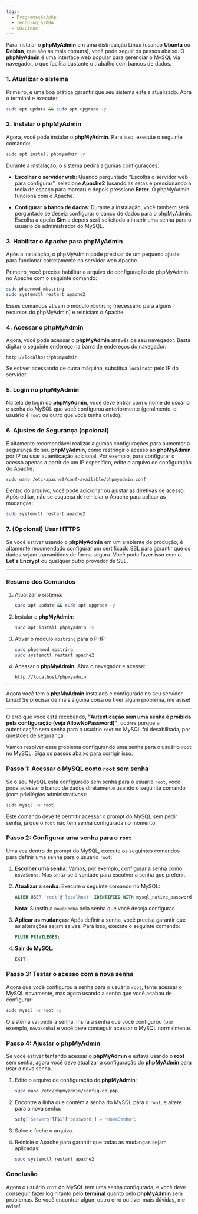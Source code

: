 ```yaml
---
tags:
  - Programação/php
  - Tecnologia/DBA
  - SO/Linux
---
```

Para instalar o **phpMyAdmin** em uma distribuição Linux (usando **Ubuntu** ou **Debian**, que são as mais comuns), você pode seguir os passos abaixo. O **phpMyAdmin** é uma interface web popular para gerenciar o MySQL via navegador, o que facilita bastante o trabalho com bancos de dados.

### 1. **Atualizar o sistema**
Primeiro, é uma boa prática garantir que seu sistema esteja atualizado. Abra o terminal e execute:

```bash
sudo apt update && sudo apt upgrade -y
```

### 2. **Instalar o phpMyAdmin**
Agora, você pode instalar o **phpMyAdmin**. Para isso, execute o seguinte comando:

```bash
sudo apt install phpmyadmin -y
```

Durante a instalação, o sistema pedirá algumas configurações:

- **Escolher o servidor web**: Quando perguntado "Escolha o servidor web para configurar", selecione **Apache2** (usando as setas e pressionando a tecla de espaço para marcar) e depois pressione **Enter**. O phpMyAdmin funciona com o Apache.
  
- **Configurar o banco de dados**: Durante a instalação, você também será perguntado se deseja configurar o banco de dados para o phpMyAdmin. Escolha a opção **Sim** e depois será solicitado a inserir uma senha para o usuário de administrador do MySQL.

### 3. **Habilitar o Apache para phpMyAdmin**
Após a instalação, o phpMyAdmin pode precisar de um pequeno ajuste para funcionar corretamente no servidor web Apache.

Primeiro, você precisa habilitar o arquivo de configuração do phpMyAdmin no Apache com o seguinte comando:

```bash
sudo phpenmod mbstring
sudo systemctl restart apache2
```

Esses comandos ativam o módulo `mbstring` (necessário para alguns recursos do phpMyAdmin) e reiniciam o Apache.

### 4. **Acessar o phpMyAdmin**
Agora, você pode acessar o **phpMyAdmin** através de seu navegador. Basta digitar o seguinte endereço na barra de endereços do navegador:

```
http://localhost/phpmyadmin
```

Se estiver acessando de outra máquina, substitua `localhost` pelo IP do servidor.

### 5. **Login no phpMyAdmin**
Na tela de login do **phpMyAdmin**, você deve entrar com o nome de usuário e senha do MySQL que você configurou anteriormente (geralmente, o usuário é `root` ou outro que você tenha criado).

### 6. **Ajustes de Segurança (opcional)**
É altamente recomendável realizar algumas configurações para aumentar a segurança do seu **phpMyAdmin**, como restringir o acesso ao **phpMyAdmin** por IP ou usar autenticação adicional. Por exemplo, para configurar o acesso apenas a partir de um IP específico, edite o arquivo de configuração do Apache:

```bash
sudo nano /etc/apache2/conf-available/phpmyadmin.conf
```

Dentro do arquivo, você pode adicionar ou ajustar as diretivas de acesso. Após editar, não se esqueça de reiniciar o Apache para aplicar as mudanças:

```bash
sudo systemctl restart apache2
```

### 7. **(Opcional) Usar HTTPS**
Se você estiver usando o **phpMyAdmin** em um ambiente de produção, é altamente recomendado configurar um certificado SSL para garantir que os dados sejam transmitidos de forma segura. Você pode fazer isso com o **Let's Encrypt** ou qualquer outro provedor de SSL.

---

### Resumo dos Comandos

1. Atualizar o sistema:
   ```bash
   sudo apt update && sudo apt upgrade -y
   ```

2. Instalar o **phpMyAdmin**:
   ```bash
   sudo apt install phpmyadmin -y
   ```

3. Ativar o módulo `mbstring` para o PHP:
   ```bash
   sudo phpenmod mbstring
   sudo systemctl restart apache2
   ```

4. Acessar o **phpMyAdmin**:
   Abra o navegador e acesse:
   ```
   http://localhost/phpmyadmin
   ```

---

Agora você tem o **phpMyAdmin** instalado e configurado no seu servidor Linux! Se precisar de mais alguma coisa ou tiver algum problema, me avise!

---

O erro que você está recebendo, **"Autenticação sem uma senha é proibida pela configuração (veja AllowNoPassword)"**, ocorre porque a autenticação sem senha para o usuário `root` no MySQL foi desabilitada, por questões de segurança. 

Vamos resolver esse problema configurando uma senha para o usuário `root` no MySQL. Siga os passos abaixo para corrigir isso.

### Passo 1: Acessar o MySQL como `root` sem senha
Se o seu MySQL está configurado sem senha para o usuário `root`, você pode acessar o banco de dados diretamente usando o seguinte comando (com privilégios administrativos):

```bash
sudo mysql -u root
```

Este comando deve te permitir acessar o prompt do MySQL sem pedir senha, já que o `root` não tem senha configurada no momento.

### Passo 2: Configurar uma senha para o `root`
Uma vez dentro do prompt do MySQL, execute os seguintes comandos para definir uma senha para o usuário `root`:

1. **Escolher uma senha**: Vamos, por exemplo, configurar a senha como `novaSenha`. Mas sinta-se à vontade para escolher a senha que preferir.
   
2. **Atualizar a senha**: Execute o seguinte comando no MySQL:

   ```sql
   ALTER USER 'root'@'localhost' IDENTIFIED WITH mysql_native_password BY 'novaSenha';
   ```

   **Nota**: Substitua `novaSenha` pela senha que você deseja configurar.

3. **Aplicar as mudanças**:
   Após definir a senha, você precisa garantir que as alterações sejam salvas. Para isso, execute o seguinte comando:

   ```sql
   FLUSH PRIVILEGES;
   ```

4. **Sair do MySQL**:

   ```sql
   EXIT;
   ```

### Passo 3: Testar o acesso com a nova senha
Agora que você configurou a senha para o usuário `root`, tente acessar o MySQL novamente, mas agora usando a senha que você acabou de configurar:

```bash
sudo mysql -u root -p
```

O sistema vai pedir a senha. Insira a senha que você configurou (por exemplo, `novaSenha`) e você deve conseguir acessar o MySQL normalmente.

### Passo 4: Ajustar o phpMyAdmin
Se você estiver tentando acessar o **phpMyAdmin** e estava usando o **root** sem senha, agora você deve atualizar a configuração do **phpMyAdmin** para usar a nova senha.

1. Edite o arquivo de configuração do **phpMyAdmin**:

   ```bash
   sudo nano /etc/phpmyadmin/config-db.php
   ```

2. Encontre a linha que contém a senha do MySQL para o `root`, e altere para a nova senha:

   ```php
   $cfg['Servers'][$i]['password'] = 'novaSenha';
   ```

3. Salve e feche o arquivo.

4. Reinicie o Apache para garantir que todas as mudanças sejam aplicadas:

   ```bash
   sudo systemctl restart apache2
   ```

### Conclusão
Agora o usuário `root` do MySQL tem uma senha configurada, e você deve conseguir fazer login tanto pelo **terminal** quanto pelo **phpMyAdmin** sem problemas. Se você encontrar algum outro erro ou tiver mais dúvidas, me avise!